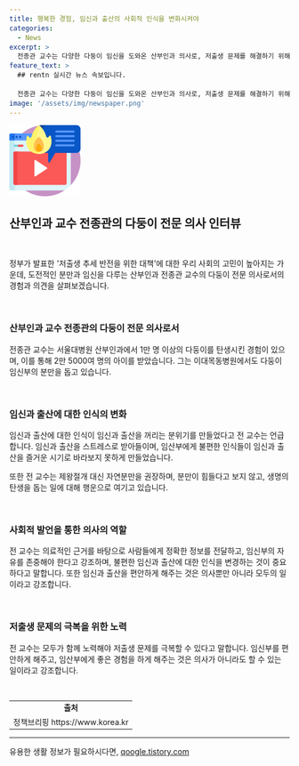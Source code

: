 ```yaml
---
title: 행복한 경험, 임신과 출산의 사회적 인식을 변화시켜야
categories:
  - News
excerpt: >
  전종관 교수는 다양한 다둥이 임신을 도와온 산부인과 의사로, 저출생 문제를 해결하기 위해 임신과 출산에 대한 인식 변화가 필요하다고 말한다. 그는 임신과 출산을 불편한 것으로 보는 인식을 바꾸어야 하며, 임산부의 행복과 안정이 저출생 문제를 극복하는 데 중요하다고 강조하고 있다. 또한, 제왕절개를 피하는 자연분만을 권장하며, 임신부의 부담을 덜어주는 것이 중요하다는 주장을 내세우고 있다. 그는 개인적인 취미가 없는 대신 아이를 받는 것이 의미 있는 일이라고 말하며, 사회적 발언을 통해 임신과 출산에 대한 인식 변화에 기여하고자 한다.
feature_text: >
  ## rentn 실시간 뉴스 속보입니다.

  전종관 교수는 다양한 다둥이 임신을 도와온 산부인과 의사로, 저출생 문제를 해결하기 위해 임신과 출산에 대한 인식 변화가 필요하다고 말한다. 그는 임신과 출산을 불편한 것으로 보는 인식을 바꾸어야 하며, 임산부의 행복과 안정이 저출생 문제를 극복하는 데 중요하다고 강조하고 있다. 또한, 제왕절개를 피하는 자연분만을 권장하며, 임신부의 부담을 덜어주는 것이 중요하다는 주장을 내세우고 있다. 그는 개인적인 취미가 없는 대신 아이를 받는 것이 의미 있는 일이라고 말하며, 사회적 발언을 통해 임신과 출산에 대한 인식 변화에 기여하고자 한다.
image: '/assets/img/newspaper.png'
---
```


<p><img src="/assets/img/news.png" alt="rentncar 속보" /></p>

<h2 data-ke-size="size26">산부인과 교수 전종관의 다둥이 전문 의사 인터뷰</h2>

<p data-ke-size="size16">&nbsp;</p>

<p data-ke-size="size16">정부가 발표한 '저출생 추세 반전을 위한 대책'에 대한 우리 사회의 고민이 높아지는 가운데, 도전적인 분만과 임신을 다루는 산부인과 전종관 교수의 다둥이 전문 의사로서의 경험과 의견을 살펴보겠습니다.</p>

<p data-ke-size="size16">&nbsp;</p>

<h3 data-ke-size="size20">산부인과 교수 전종관의 다둥이 전문 의사로서</h3>

<p data-ke-size="size16">전종관 교수는 서울대병원 산부인과에서 1만 명 이상의 다둥이를 탄생시킨 경험이 있으며, 이를 통해 2만 5000여 명의 아이를 받았습니다. 그는 이대목동병원에서도 다둥이 임신부의 분만을 돕고 있습니다.</p>

<p data-ke-size="size16">&nbsp;</p>

<h3 data-ke-size="size20">임신과 출산에 대한 인식의 변화</h3>

<p data-ke-size="size16">임신과 출산에 대한 인식이 임신과 출산을 꺼리는 분위기를 만들었다고 전 교수는 언급합니다. 임신과 출산을 스트레스로 받아들이며, 임산부에게 불편한 인식들이 임신과 출산을 즐거운 시기로 바라보지 못하게 만들었습니다.</p>

<p data-ke-size="size16">또한 전 교수는 제왕절개 대신 자연분만을 권장하며, 분만이 힘들다고 보지 않고, 생명의 탄생을 돕는 일에 대해 행운으로 여기고 있습니다.</p>

<p data-ke-size="size16">&nbsp;</p>

<h3 data-ke-size="size20">사회적 발언을 통한 의사의 역할</h3>

<p data-ke-size="size16">전 교수는 의료적인 근거를 바탕으로 사람들에게 정확한 정보를 전달하고, 임신부의 자유를 존중해야 한다고 강조하며, 불편한 임신과 출산에 대한 인식을 변경하는 것이 중요하다고 말합니다. 또한 임신과 출산을 편안하게 해주는 것은 의사뿐만 아니라 모두의 일이라고 강조합니다.</p>

<p data-ke-size="size16">&nbsp;</p>

<h3 data-ke-size="size20">저출생 문제의 극복을 위한 노력</h3>

<p data-ke-size="size16">전 교수는 모두가 함께 노력해야 저출생 문제를 극복할 수 있다고 말합니다. 임신부를 편안하게 해주고, 임산부에게 좋은 경험을 하게 해주는 것은 의사가 아니라도 할 수 있는 일이라고 강조합니다.</p>

<p data-ke-size="size16">&nbsp;</p>

<table>
   <tbody>
      <tr>
         <td style="text-align: center; height: 17px;"><b>출처</b></td>
      </tr>
      <tr>
         <td style="text-align: center; height: 17px;">정책브리핑 https://www.korea.kr</td>
      </tr>
   </tbody>
</table>

<hr>
유용한 생활 정보가 필요하시다면, <a href="https://qoogle.tistory.com" rel="dofollow">qoogle.tistory.com</a>


